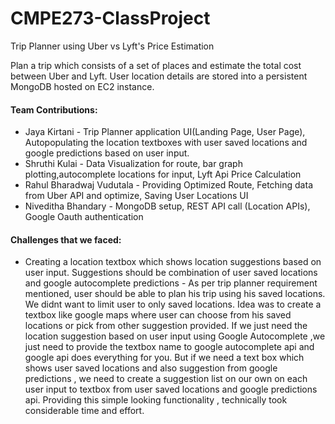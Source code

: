 # CMPE273-ClassProject
Trip Planner using Uber vs Lyft's Price Estimation

Plan a trip which consists of a set of places and estimate the total cost between Uber and Lyft.
User location details are stored into a persistent MongoDB hosted on EC2 instance.

#### Team Contributions:

* Jaya Kirtani - Trip Planner application UI(Landing Page, User Page), Autopopulating the location textboxes with user saved locations and google predictions based on user input. 
* Shruthi Kulai - Data Visualization for route, bar graph plotting,autocomplete locations for input, Lyft Api Price Calculation
* Rahul Bharadwaj Vudutala - Providing Optimized Route, Fetching data from Uber API and optimize, Saving User Locations UI
* Niveditha Bhandary - MongoDB setup, REST API call (Location APIs), Google Oauth authentication

#### Challenges that we faced:
* Creating a location textbox which shows location suggestions based on user input. Suggestions should be combination of user saved locations and google autocomplete predictions - As per trip planner requirement mentioned, user should be able to plan his trip using his saved locations. We didnt want to limit user to only saved locations. Idea was to create a textbox like google maps where user can choose from his saved locations or pick from other suggestion provided. If we just need the location suggestion based on user input using Google Autocomplete ,we just need to provide the textbox name to google autocomplete api and google api does everything for you. But if we need a text box which shows user saved locations and also suggestion from google predictions , we need to create a suggestion list on our own on each user input to textbox from user saved locations and google predictions api. Providing this simple looking functionality , technically took considerable time and effort.
